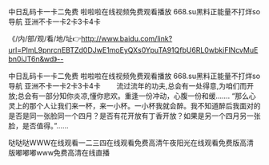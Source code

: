 中日乱码卡一卡二免费
啦啦啦在线视频免费观看播放
668.su黑料正能量不打烊so导航
亚洲不卡一卡2卡3卡4卡


《/内/部/观/看/地/址👉http://www.baidu.com/link?url=PImL9pnrcnEBTZd0DJwE1moEyQXs0YpuTA91QfbU6RL0wbkiFlNcvMuEbn0iJT6n&wd》--

中日乱码卡一卡二免费
啦啦啦在线视频免费观看播放
668.su黑料正能量不打烊so导航
亚洲不卡一卡2卡3卡4卡
　　流过流年的功夫,总会有一处得意,为咱们而开放;总会有一部分知你炎凉,懂你悲欢。重逢一份冲动，心腹一份和缓…….
“那么心灵上的那个人让我们来一杯，来一小杯。一小杯我就会醉。我不知道醉后我面对的是否是同一张脸同一个四月？是否有花开放有丁香开放？如果是另一个四月另一张脸，是否值得。”……





哒哒哒WWW在线观看一二三四在线观看免费高清午夜阳光在线观看免费版高清版嘟嘟嘟www免费高清在线直播
